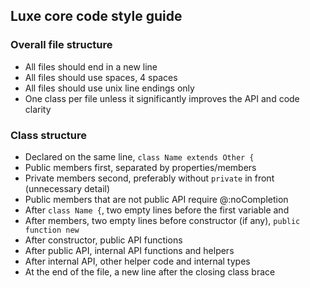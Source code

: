 ## Luxe core code style guide

### Overall file structure

- All files should end in a new line
- All files should use spaces, 4 spaces
- All files should use unix line endings only
- One class per file unless it significantly improves the API and code clarity

### Class structure

- Declared on the same line, `class Name extends Other {` 
- Public members first, separated by properties/members
- Private members second, preferably without `private` in front (unnecessary detail)
- Public members that are not public API require @:noCompletion
- After `class Name {`, two empty lines before the first variable and
- After members, two empty lines before constructor (if any), `public function new`
- After constructor, public API functions
- After public API, internal API functions and helpers
- After internal API, other helper code and internal types
- At the end of the file, a new line after the closing class brace
